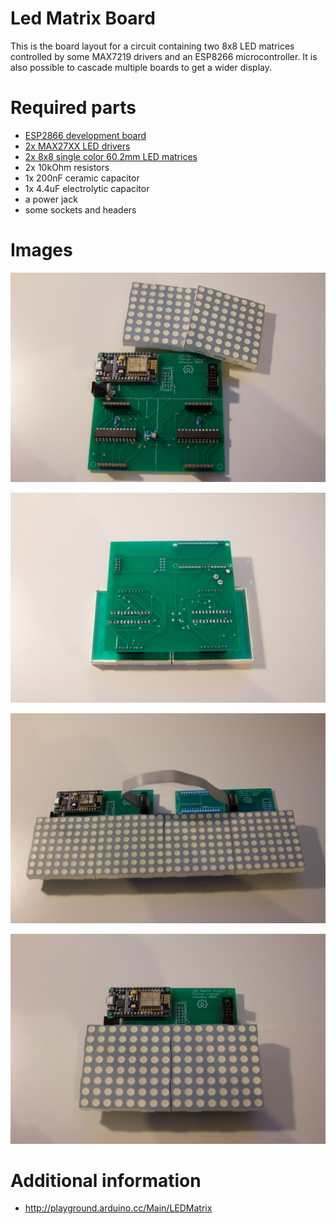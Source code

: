 # Led Matrix Board
This is the board layout for a circuit containing two 8x8 LED matrices controlled by some MAX7219 drivers and an ESP8266 microcontroller. It is also possible to cascade multiple boards to get a wider display.

# Required parts
 - [ESP2866 development board](https://www.gearbest.com/transmitters-receivers-module/pp_366523.html?wid=21)
 - [2x MAX27XX LED drivers](https://www.maximintegrated.com/en/products/power/display-power-control/MAX7221.html)
 - [2x 8x8 single color 60.2mm LED matrices](https://www.tme.eu/de/details/lm-88g23-cc/led-matrix-displays/)
 - 2x 10kOhm resistors
 - 1x 200nF ceramic capacitor
 - 1x 4.4uF electrolytic capacitor
 - a power jack
 - some sockets and headers

# Images
![front view](images/front.jpg?raw=true "Front view")

![rear view](images/back.jpg?raw=true "Rear view")

![double](images/double.jpg?raw=true "Two cascaded boards")

![single](images/single.jpg?raw=true "A single board")

# Additional information
 - http://playground.arduino.cc/Main/LEDMatrix
